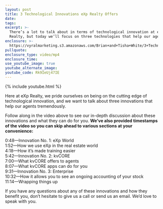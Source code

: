 ```yaml
---
layout: post
title: 3 Technological Innovations eXp Realty Offers
date:
tags:
excerpt: >-
  There’s a lot to talk about in terms of technological innovation at eXp
  Realty, but today we’ll focus on three technologies that help our agents.
enclosure: >-
  https://vyralmarketing.s3.amazonaws.com/Brian+and+Tisha+White/3+Technological+Innovations+That+EXP+Realty+Uses.mp4
pullquote:
enclosure_type: video/mp4
enclosure_time:
use_youtube_image: true
youtube_alternate_image:
youtube_code: Rk9IeUj47IE
---
```


{% include youtube.html %}

Here at eXp Realty, we pride ourselves on being on the cutting edge of technological innovation, and we want to talk about three innovations that help our agents tremendously.&nbsp;

Follow along in the video above to see our in-depth discussion about these innovations and what they can do for you. **We’ve also provided timestamps of the video so you can skip ahead to various sections at your convenience:&nbsp;**

0:48—Innovation No. 1: eXp World<br>1:52—How we use eXp in the real estate world<br>4:18—How it’s made training easier&nbsp;<br>5:42—Innovation No. 2: kvCORE<br>7:00—What kvCORE offers to agents&nbsp;<br>8:07—What kvCORE apps can do for you<br>9:31—Innovation No. 3: Enterprise&nbsp;<br>10:32—How it allows you to see an ongoing accounting of your stock&nbsp;<br>11:14—Wrapping things up

If you have any questions about any of these innovations and how they benefit you, don’t hesitate to give us a call or send us an email. We’d love to speak with you.&nbsp;